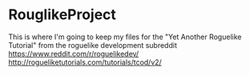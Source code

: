 # RouglikeProject

This is where I'm going to keep my files for the "Yet Another Roguelike Tutorial" from the roguelike development subreddit
https://www.reddit.com/r/roguelikedev/
http://rogueliketutorials.com/tutorials/tcod/v2/

